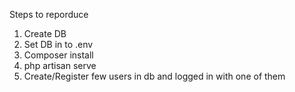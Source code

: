 Steps to reporduce

1. Create DB
2. Set DB in to .env
3. Composer install
4. php artisan serve
5. Create/Register few users in db and logged in with one of them
